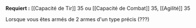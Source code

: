 **Requiert :** [[Capacité de Tir]] 35 ou [[Capacité de Combat]] 35, [[Agilité]] 35

Lorsque vous êtes armés de 2 armes d'un type précis (???) 